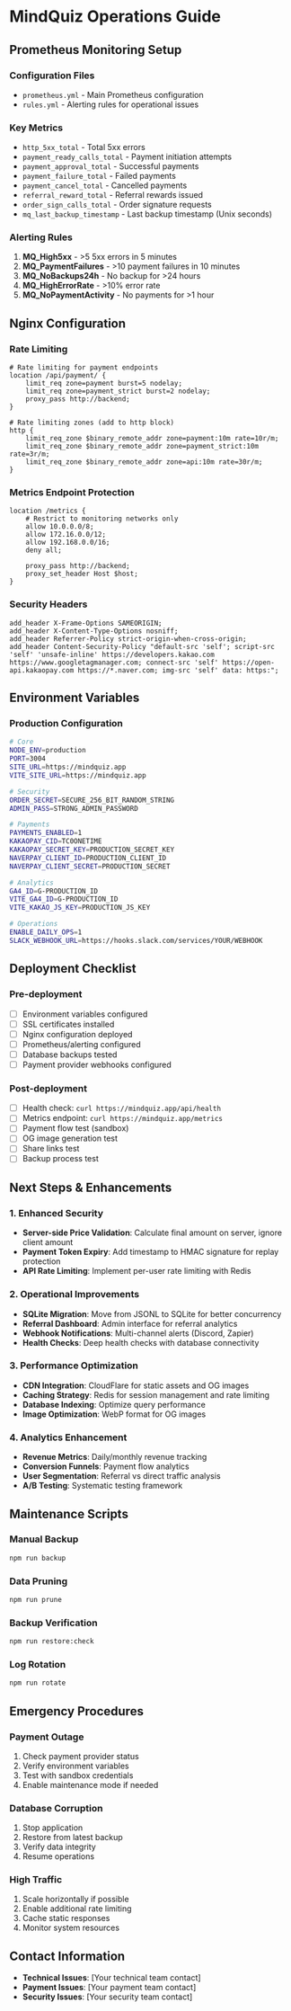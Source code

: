 # MindQuiz Operations Guide

## Prometheus Monitoring Setup

### Configuration Files
- `prometheus.yml` - Main Prometheus configuration
- `rules.yml` - Alerting rules for operational issues

### Key Metrics
- `http_5xx_total` - Total 5xx errors
- `payment_ready_calls_total` - Payment initiation attempts
- `payment_approval_total` - Successful payments
- `payment_failure_total` - Failed payments
- `payment_cancel_total` - Cancelled payments
- `referral_reward_total` - Referral rewards issued
- `order_sign_calls_total` - Order signature requests
- `mq_last_backup_timestamp` - Last backup timestamp (Unix seconds)

### Alerting Rules
1. **MQ_High5xx** - >5 5xx errors in 5 minutes
2. **MQ_PaymentFailures** - >10 payment failures in 10 minutes
3. **MQ_NoBackups24h** - No backup for >24 hours
4. **MQ_HighErrorRate** - >10% error rate
5. **MQ_NoPaymentActivity** - No payments for >1 hour

## Nginx Configuration

### Rate Limiting
```nginx
# Rate limiting for payment endpoints
location /api/payment/ {
    limit_req zone=payment burst=5 nodelay;
    limit_req zone=payment_strict burst=2 nodelay;
    proxy_pass http://backend;
}

# Rate limiting zones (add to http block)
http {
    limit_req_zone $binary_remote_addr zone=payment:10m rate=10r/m;
    limit_req_zone $binary_remote_addr zone=payment_strict:10m rate=3r/m;
    limit_req_zone $binary_remote_addr zone=api:10m rate=30r/m;
}
```

### Metrics Endpoint Protection
```nginx
location /metrics {
    # Restrict to monitoring networks only
    allow 10.0.0.0/8;
    allow 172.16.0.0/12;
    allow 192.168.0.0/16;
    deny all;

    proxy_pass http://backend;
    proxy_set_header Host $host;
}
```

### Security Headers
```nginx
add_header X-Frame-Options SAMEORIGIN;
add_header X-Content-Type-Options nosniff;
add_header Referrer-Policy strict-origin-when-cross-origin;
add_header Content-Security-Policy "default-src 'self'; script-src 'self' 'unsafe-inline' https://developers.kakao.com https://www.googletagmanager.com; connect-src 'self' https://open-api.kakaopay.com https://*.naver.com; img-src 'self' data: https:";
```

## Environment Variables

### Production Configuration
```bash
# Core
NODE_ENV=production
PORT=3004
SITE_URL=https://mindquiz.app
VITE_SITE_URL=https://mindquiz.app

# Security
ORDER_SECRET=SECURE_256_BIT_RANDOM_STRING
ADMIN_PASS=STRONG_ADMIN_PASSWORD

# Payments
PAYMENTS_ENABLED=1
KAKAOPAY_CID=TC0ONETIME
KAKAOPAY_SECRET_KEY=PRODUCTION_SECRET_KEY
NAVERPAY_CLIENT_ID=PRODUCTION_CLIENT_ID
NAVERPAY_CLIENT_SECRET=PRODUCTION_SECRET

# Analytics
GA4_ID=G-PRODUCTION_ID
VITE_GA4_ID=G-PRODUCTION_ID
VITE_KAKAO_JS_KEY=PRODUCTION_JS_KEY

# Operations
ENABLE_DAILY_OPS=1
SLACK_WEBHOOK_URL=https://hooks.slack.com/services/YOUR/WEBHOOK
```

## Deployment Checklist

### Pre-deployment
- [ ] Environment variables configured
- [ ] SSL certificates installed
- [ ] Nginx configuration deployed
- [ ] Prometheus/alerting configured
- [ ] Database backups tested
- [ ] Payment provider webhooks configured

### Post-deployment
- [ ] Health check: `curl https://mindquiz.app/api/health`
- [ ] Metrics endpoint: `curl https://mindquiz.app/metrics`
- [ ] Payment flow test (sandbox)
- [ ] OG image generation test
- [ ] Share links test
- [ ] Backup process test

## Next Steps & Enhancements

### 1. Enhanced Security
- **Server-side Price Validation**: Calculate final amount on server, ignore client amount
- **Payment Token Expiry**: Add timestamp to HMAC signature for replay protection
- **API Rate Limiting**: Implement per-user rate limiting with Redis

### 2. Operational Improvements
- **SQLite Migration**: Move from JSONL to SQLite for better concurrency
- **Referral Dashboard**: Admin interface for referral analytics
- **Webhook Notifications**: Multi-channel alerts (Discord, Zapier)
- **Health Checks**: Deep health checks with database connectivity

### 3. Performance Optimization
- **CDN Integration**: CloudFlare for static assets and OG images
- **Caching Strategy**: Redis for session management and rate limiting
- **Database Indexing**: Optimize query performance
- **Image Optimization**: WebP format for OG images

### 4. Analytics Enhancement
- **Revenue Metrics**: Daily/monthly revenue tracking
- **Conversion Funnels**: Payment flow analytics
- **User Segmentation**: Referral vs direct traffic analysis
- **A/B Testing**: Systematic testing framework

## Maintenance Scripts

### Manual Backup
```bash
npm run backup
```

### Data Pruning
```bash
npm run prune
```

### Backup Verification
```bash
npm run restore:check
```

### Log Rotation
```bash
npm run rotate
```

## Emergency Procedures

### Payment Outage
1. Check payment provider status
2. Verify environment variables
3. Test with sandbox credentials
4. Enable maintenance mode if needed

### Database Corruption
1. Stop application
2. Restore from latest backup
3. Verify data integrity
4. Resume operations

### High Traffic
1. Scale horizontally if possible
2. Enable additional rate limiting
3. Cache static responses
4. Monitor system resources

## Contact Information
- **Technical Issues**: [Your technical team contact]
- **Payment Issues**: [Your payment team contact]
- **Security Issues**: [Your security team contact]